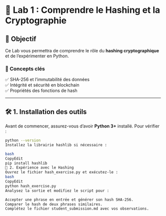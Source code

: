 # 🔐 Lab 1 : Comprendre le Hashing et la Cryptographie

## 🎯 Objectif  
Ce Lab vous permettra de comprendre le rôle du **hashing cryptographique** et de l’expérimenter en Python.  

### 📌 **Concepts clés**  
✅ SHA-256 et l’immutabilité des données  
✅ Intégrité et sécurité en blockchain  
✅ Propriétés des fonctions de hash  

---

## 🛠️ **1. Installation des outils**  

Avant de commencer, assurez-vous d’avoir **Python 3+** installé. Pour vérifier :  

```bash
python --version
Installez la librairie hashlib si nécessaire :

bash
CopyEdit
pip install hashlib
📝 2. Expérience avec le Hashing
Ouvrez le fichier hash_exercise.py et exécutez-le :
bash
CopyEdit
python hash_exercise.py
Analysez la sortie et modifiez le script pour :

Accepter une phrase en entrée et générer son hash SHA-256.
Comparer le hash de deux phrases similaires.
Complétez le fichier student_submission.md avec vos observations.
